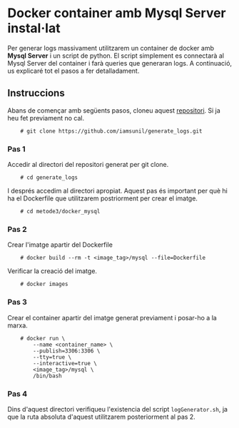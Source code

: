 # Docker container amb Mysql Server instal·lat  
Per generar logs massivament utilitzarem un container de docker amb **Mysql Server** i un script de python. El script simplement es connectarà al Mysql Server del container i farà queries que generaran logs. A continuació, us explicaré tot el pasos a fer detalladament.  

## Instruccions 
Abans de començar amb següents pasos, cloneu aquest [repositori](https://github.com/iamsunil/generate_logs.git). Si ja heu fet previament no cal.  
    
		# git clone https://github.com/iamsunil/generate_logs.git  

### Pas 1  
Accedir al directori del repositori generat per git clone.  
  
		# cd generate_logs  
I després accedim al directori apropiat. Aquest pas és important per què hi ha el Dockerfile que utilitzarem postriorment per crear el imatge.  

		# cd metode3/docker_mysql  

### Pas 2  
Crear l'imatge apartir del Dockerfile 

		# docker build --rm -t <image_tag>/mysql --file=Dockerfile  
Verificar la creació del imatge.  

		# docker images
### Pas 3  
Crear el container apartir del imatge generat previament i posar-ho a la marxa.  

		# docker run \
			--name <container_name> \
			--publish=3306:3306 \
			--tty=true \
			--interactive=true \
			<image_tag>/mysql \
			/bin/bash  
### Pas 4  



Dins d'aquest directori verifiqueu l'existencia del script `logGenerator.sh`, ja que la ruta absoluta d'aquest utilitzarem posteriorment al pas 2.  
